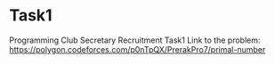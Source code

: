# Task1
Programming Club Secretary Recruitment Task1
Link to the problem:
https://polygon.codeforces.com/p0nTpQX/PrerakPro7/primal-number
